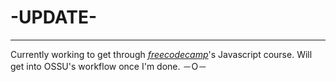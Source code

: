 # -UPDATE-
---


Currently working to get through [_freecodecamp_](https://www.freecodecamp.org/)'s Javascript course. Will get into OSSU's workflow once I'm done. －O－
